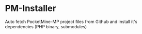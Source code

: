 # PM-Installer
Auto fetch PocketMine-MP project files from Github and install it's dependencies (PHP binary, submodules)
